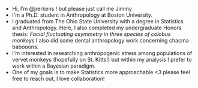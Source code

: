 - Hi, I’m @jrerkens ! but please just call me Jimmy
- I'm a Ph.D. student in Anthropology at Boston University.
- I graduated from The Ohio State University with a degree in Statistics and Anthropology. Here, I also completed my undergraduate Honors thesis: _Facial fluctuating asymmetry in three species of colobus monkeys_ I also did some dental anthropology work concerning chacma babooons.
- I'm interested in researching anthropogenic stress among populations of vervet monkeys (hopefully on St. Kitts!) but within my analysis I prefer to work within a Bayesian paradigm.
- One of my goals is to make Statistics more approachable <3 please feel free to reach out, I love collaboration!
